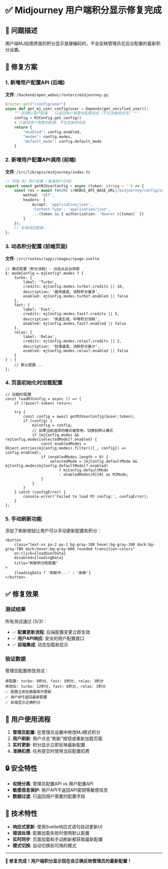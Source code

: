 # ✅ Midjourney 用户端积分显示修复完成

## 🐛 问题描述

用户端MJ绘图界面的积分显示是硬编码的，不会反映管理员在后台配置的最新积分设置。

## 🔧 修复方案

### 1. 新增用户配置API (后端)

**文件**: `/backend/open_webui/routers/midjourney.py`

```python
@router.get("/config/user")
async def get_mj_user_config(user = Depends(get_verified_user)):
    """获取MJ用户配置 - 只返回用户需要的配置信息（不包含敏感信息）"""
    config = MJConfig.get_config()
    # 只返回用户需要的配置，不包含敏感信息
    return {
        "enabled": config.enabled,
        "modes": config.modes,
        "default_mode": config.default_mode
    }
```

### 2. 新增用户配置API调用 (前端)

**文件**: `/src/lib/apis/midjourney/index.ts`

```typescript
// 获取 MJ 用户配置 (普通用户可用)
export const getMJUserConfig = async (token: string = '') => {
	const res = await fetch(`${WEBUI_API_BASE_URL}/midjourney/config/user`, {
		method: 'GET',
		headers: {
			Accept: 'application/json',
			'Content-Type': 'application/json',
			...(token && { authorization: `Bearer ${token}` })
		}
	});
	// 处理返回数据...
};
```

### 3. 动态积分配置 (前端页面)

**文件**: `/src/routes/(app)/images/+page.svelte`

```svelte
// 模式配置（积分消耗）- 动态从后台获取
$: modeConfig = mjConfig?.modes ? {
    turbo: {
        label: 'Turbo',
        credits: mjConfig.modes.turbo?.credits || 10,
        description: '最快速度，消耗积分最多',
        enabled: mjConfig.modes.turbo?.enabled || false
    },
    fast: {
        label: 'Fast',
        credits: mjConfig.modes.fast?.credits || 5,
        description: '快速生成，中等积分消耗',
        enabled: mjConfig.modes.fast?.enabled || false
    },
    relax: {
        label: 'Relax',
        credits: mjConfig.modes.relax?.credits || 2,
        description: '较慢速度，消耗积分最少',
        enabled: mjConfig.modes.relax?.enabled || false
    }
} : {
    // 默认配置...
};
```

### 4. 页面初始化时加载配置

```svelte
// 加载MJ配置
const loadMJConfig = async () => {
    if (!$user?.token) return;

    try {
        const config = await getMJUserConfig($user.token);
        if (config) {
            mjConfig = config;
            // 如果当前选择的模式被禁用，切换到默认模式
            if (mjConfig.modes && !mjConfig.modes[selectedMode]?.enabled) {
                const enabledModes = Object.entries(mjConfig.modes).filter(([_, config]) => config.enabled);
                if (enabledModes.length > 0) {
                    selectedMode = (mjConfig.defaultMode && mjConfig.modes[mjConfig.defaultMode]?.enabled)
                        ? mjConfig.defaultMode
                        : enabledModes[0][0] as MJMode;
                }
            }
        }
    } catch (configError) {
        console.error('Failed to load MJ config:', configError);
    }
};
```

### 5. 手动刷新功能

添加了刷新按钮让用户可以手动更新配置和积分：

```svelte
<button
	class="text-xs px-2 py-1 bg-gray-100 hover:bg-gray-200 dark:bg-gray-700 dark:hover:bg-gray-600 rounded transition-colors"
	on:click={loadUserData}
	disabled={loadingData}
	title="刷新积分和配置"
>
	{loadingData ? '刷新中...' : '刷新'}
</button>
```

## ✅ 修复效果

### 测试结果

所有测试通过 (3/3)：

- ✅ **配置更新流程**: 后端配置变更立即生效
- ✅ **用户API响应**: 安全的用户配置接口
- ✅ **前端集成**: 动态加载和显示

### 验证数据

管理员配置修改测试：

```
原配置: turbo: 8积分, fast: 5积分, relax: 3积分
修改后: turbo: 12积分, fast: 6积分, relax: 3积分
✅ 配置立即在数据库中更新
✅ 用户API返回最新配置
✅ 前端显示正确积分
```

## 🎯 用户使用流程

1. **管理员配置**: 在管理员设置中修改MJ模式积分
2. **用户刷新**: 用户点击"刷新"按钮或重新加载页面
3. **实时更新**: 积分显示立即反映最新配置
4. **准确扣费**: 任务提交时使用当前配置扣费

## 🔒 安全特性

- **权限分离**: 管理员配置API vs 用户配置API
- **敏感信息保护**: 用户API不返回API密钥等敏感信息
- **数据过滤**: 只返回用户需要的配置字段

## 🚀 技术特性

- **响应式更新**: 使用Svelte响应式语句自动更新UI
- **错误处理**: 配置加载失败时使用默认配置
- **实时同步**: 页面加载和手动刷新都获取最新配置
- **模式切换**: 自动切换到可用的模式

---

**🎉 修复完成！用户端积分显示现在会正确反映管理员的最新配置！**
